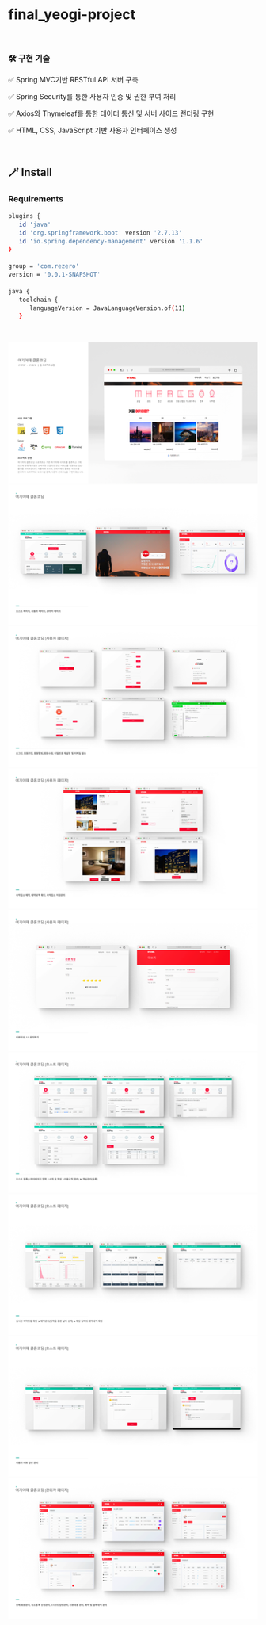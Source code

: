 # final_yeogi-project

<br>

### 🛠 구현 기술
✅ Spring MVC기반 RESTful API 서버 구축

✅ Spring Security를 통한 사용자 인증 및 권한 부여 처리

✅ Axios와 Thymeleaf를 통한 데이터 통신 및 서버 사이드 랜더링 구현

✅ HTML, CSS, JavaScript 기반 사용자 인터페이스 생성

<br>

## 🪄 Install

### Requirements
```sh
plugins {
   id 'java'
   id 'org.springframework.boot' version '2.7.13'
   id 'io.spring.dependency-management' version '1.1.6'
}

group = 'com.rezero'
version = '0.0.1-SNAPSHOT'

java {
   toolchain {
      languageVersion = JavaLanguageVersion.of(11)
   }

```

<br>

![1.project](./src/main/resources/static/images/1.project.png)
![2.project](./src/main/resources/static/images/2.project.png)
![3.project](./src/main/resources/static/images/3.project.png)
![4.project](./src/main/resources/static/images/4.project.png)
![5.project](./src/main/resources/static/images/5.project.png)
![6.project](./src/main/resources/static/images/6.project.png)
![7.project](./src/main/resources/static/images/7.project.png)
![8.project](./src/main/resources/static/images/8.project.png)
![9.project](./src/main/resources/static/images/9.project.png)

